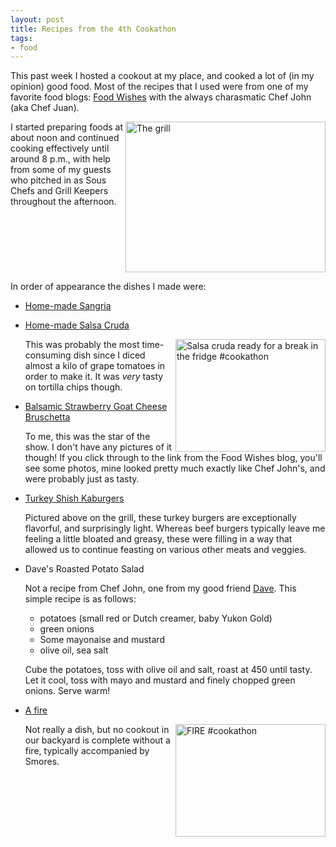 ```yaml
---
layout: post
title: Recipes from the 4th Cookathon
tags:
- food
---
```


This past week I hosted a cookout at my place, and cooked a lot of (in my
opinion) good food. Most of the recipes that I used were from one of my
favorite food blogs: [Food Wishes](http://foodwishes.blogspot.com/) with the
always charasmatic Chef John (aka Chef Juan).

<a href="http://www.flickr.com/photos/agentdero/7512914588/" title="The grill by agentdero, on Flickr"><img
src="http://farm8.staticflickr.com/7137/7512914588_28e375d9ec_n.jpg"
width="320" height="241" alt="The grill" align="right"></a>

I started preparing foods at about noon and continued cooking effectively until
around 8 p.m., with help from some of my guests who pitched in as Sous Chefs
and Grill Keepers throughout the afternoon.

<br clear="all"/>

In order of appearance the dishes I made were:

* [Home-made Sangria](http://www.flickr.com/photos/agentdero/7503829378/in/photostream)
* [Home-made Salsa Cruda](http://foodwishes.blogspot.com/2012/05/almost-cinco-de-mayo-salsa-cruda.html)

    <a href="http://www.flickr.com/photos/agentdero/7504081620/" title="Salsa cruda
    ready for a break in the fridge #cookathon by agentdero, on Flickr"><img
    src="http://farm9.staticflickr.com/8005/7504081620_4728a60a68_m.jpg"
    width="240" height="180" alt="Salsa cruda ready for a break in the fridge
    #cookathon" align="right"></a>

    This was probably the most time-consuming dish since I diced almost a kilo
    of grape tomatoes in order to make it. It was *very* tasty on tortilla
    chips though.

* [Balsamic Strawberry Goat Cheese Bruschetta](http://foodwishes.blogspot.com/2012/06/balsamic-strawberry-goat-cheese.html)

    To me, this was the star of the show. I don't have any pictures of it
    though! If you click through to the link from the Food Wishes blog, you'll
    see some photos, mine looked pretty much exactly like Chef John's, and were
    probably just as tasty.

* [Turkey Shish Kaburgers](http://foodwishes.blogspot.com/2012/05/turkey-shish-kaburgers-seriously-not.html)

    Pictured above on the grill, these turkey burgers are exceptionally
    flavorful, and surprisingly light. Whereas beef burgers typically leave me
    feeling a little bloated and greasy, these were filling in a way that allowed
    us to continue feasting on various other meats and veggies.

* Dave's Roasted Potato Salad

    Not a recipe from Chef John, one from my good friend
[Dave](https://twitter.com/stuffonfire). This simple recipe is as follows:

    * potatoes (small red or Dutch creamer, baby Yukon Gold)
    * green onions
    * Some mayonaise and mustard
    * olive oil, sea salt

    Cube the potatoes, toss with olive oil and salt, roast at 450 until tasty.
    Let it cool, toss with mayo and mustard and finely chopped green onions. Serve
    warm!


* [A fire](http://www.flickr.com/photos/agentdero/7505596386/in/photostream)

    <a href="http://www.flickr.com/photos/agentdero/7505596386/" title="FIRE
    #cookathon by agentdero, on Flickr"><img
    src="http://farm8.staticflickr.com/7254/7505596386_d2b0bf8d60_m.jpg"
    width="240" height="180" alt="FIRE #cookathon" align="right"></a>

    Not really a dish, but no cookout in our backyard is complete without a
    fire, typically accompanied by Smores.

<br clear="all"/>


